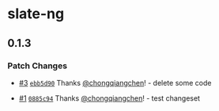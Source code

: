# slate-ng

## 0.1.3

### Patch Changes

- [#3](https://github.com/chongqiangchen/slate-ng/pull/3) [`ebb5d90`](https://github.com/chongqiangchen/slate-ng/commit/ebb5d908964ea175ae2e4954bf18aa4c582d484e) Thanks [@chongqiangchen](https://github.com/chongqiangchen)! - delete some code

* [#1](https://github.com/chongqiangchen/slate-ng/pull/1) [`0885c94`](https://github.com/chongqiangchen/slate-ng/commit/0885c94f23db0826d014feac4cff6c76bb98b92e) Thanks [@chongqiangchen](https://github.com/chongqiangchen)! - test changeset
